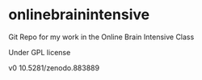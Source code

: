 # onlinebrainintensive
Git Repo for my work in the Online Brain Intensive Class

Under GPL license

v0 
10.5281/zenodo.883889
